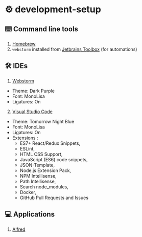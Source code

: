 # ⚙️ development-setup
## ⌨️ Command line tools
1. [Homebrew](https://brew.sh/)
2. `webstorm` installed from [Jetbrains Toolbox](https://www.jetbrains.com/toolbox-app/) (for automations)

## 🛠 IDEs
1. [Webstorm](https://www.jetbrains.com/webstorm/)
  - Theme: Dark Purple
  - Font: MonoLisa
  - Ligatures: On
2. [Visual Studio Code](https://code.visualstudio.com/)
  - Theme: Tomorrow Night Blue
  - Font: MonoLisa
  - Ligatures: On
  - Extensions : 
    - ES7+ React/Redux Snippets, 
    - ESLint,
    - HTML CSS Support,
    - JavaScript (ES6) code snippets,
    - JSON-Template,
    - Node.js Extension Pack,
    - NPM Intellisense,
    - Path Intellisense,
    - Search node_modules,
    - Docker,
    - GitHub Pull Requests and Issues
 
## 💻 Applications
1. [Alfred](https://www.alfredapp.com/)
